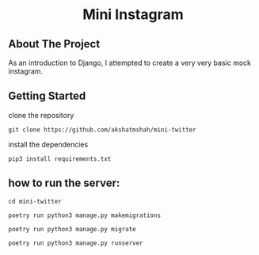 
<div id="top"></div>

<h1 align="center">Mini Instagram</h1



<!-- ABOUT THE PROJECT -->
## About The Project
As an introduction to Django, I attempted to create a very very basic mock instagram. 

## Getting Started

clone the repository
```
git clone https://github.com/akshatmshah/mini-twitter
```
install the dependencies 
```
pip3 install requirements.txt
```

## how to run the server: 

```
cd mini-twitter

poetry run python3 manage.py makemigrations

poetry run python3 manage.py migrate

poetry run python3 manage.py runserver
```
